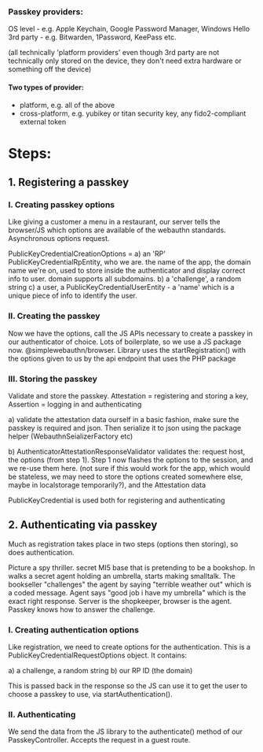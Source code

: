 ### Passkey providers:

OS level - e.g. Apple Keychain, Google Password Manager, Windows Hello
3rd party - e.g. Bitwarden, 1Password, KeePass etc.

(all technically 'platform providers' even though 3rd party are not technically only stored on the device, they don't need extra hardware or something off the device)

#### Two types of provider:

- platform, e.g. all of the above
- cross-platform, e.g. yubikey or titan security key, any fido2-compliant external token

# Steps:

## 1. Registering a passkey

### I. Creating passkey options

Like giving a customer a menu in a restaurant, our server tells the browser/JS which options are available of the webauthn standards. Asynchronous options request.

PublicKeyCredentialCreationOptions =
a) an 'RP' PublicKeyCredentialRpEntity, who we are. the name of the app, the domain name we're on, used to store inside the authenticator and display correct info to user. domain supports all subdomains.
b) a 'challenge', a random string
c) a user, a PublicKeyCredentialUserEntity - a 'name' which is a unique piece of info to identify the user.

### II. Creating the passkey

Now we have the options, call the JS APIs necessary to create a passkey in our authenticator of choice. Lots of boilerplate, so we use a JS package now. @simplewebauthn/browser. Library uses the startRegistration() with the options given to us by the api endpoint that uses the PHP package

### III. Storing the passkey 

Validate and store the passkey. Attestation = registering and storing a key, Assertion = logging in and authenticating

a) validate the attestation data ourself in a basic fashion, make sure the passkey is required and json. Then serialize it to json using the package helper (WebauthnSeializerFactory etc)

b) AuthenticatorAttestationResponseValidator validates the: request host, the options (from step 1). Step 1 now flashes the options to the session, and we re-use them here. (not sure if this would work for the app, which would be stateless, we may need to store the options created somewhere else, maybe in localstorage temporarily?), and the Attestation data

PublicKeyCredential is used both for registering and authenticating

## 2. Authenticating via passkey

Much as registration takes place in two steps (options then storing), so does authentication.

Picture a spy thriller. secret MI5 base that is pretending to be a bookshop. In walks a secret agent holding an umbrella, starts making smalltalk. The bookseller "challenges" the agent by saying "terrible weather out" which is a coded message. Agent says "good job i have my umbrella" which is the exact right response. Server is the shopkeeper, browser is the agent. Passkey knows how to answer the challenge.

### I. Creating authentication options

Like registration, we need to create options for the authentication. This is a PublicKeyCredentialRequestOptions object. It contains:

a) a challenge, a random string
b) our RP ID (the domain)

This is passed back in the response so the JS can use it to get the user to choose a passkey to use, via startAuthentication().

### II. Authenticating

We send the data from the JS library to the authenticate() method of our PasskeyController. Accepts the request in a guest route.


